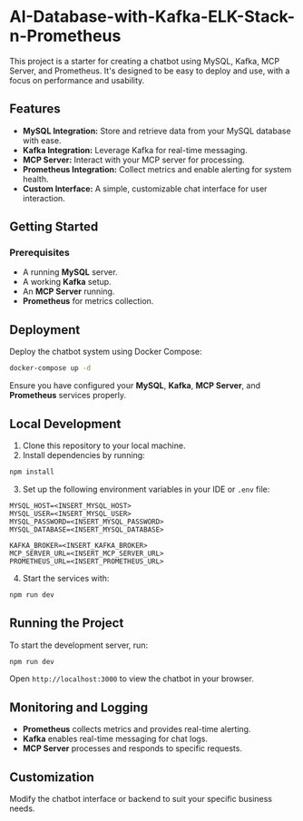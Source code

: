 # AI-Database-with-Kafka-ELK-Stack-n-Prometheus


This project is a starter for creating a chatbot using MySQL, Kafka, MCP Server, and Prometheus. It's designed to be easy to deploy and use, with a focus on performance and usability.

## Features
- **MySQL Integration:** Store and retrieve data from your MySQL database with ease.
- **Kafka Integration:** Leverage Kafka for real-time messaging.
- **MCP Server:** Interact with your MCP server for processing.
- **Prometheus Integration:** Collect metrics and enable alerting for system health.
- **Custom Interface:** A simple, customizable chat interface for user interaction.

## Getting Started

### Prerequisites
- A running **MySQL** server.
- A working **Kafka** setup.
- An **MCP Server** running.
- **Prometheus** for metrics collection.

## Deployment

Deploy the chatbot system using Docker Compose:

```bash
docker-compose up -d
```

Ensure you have configured your **MySQL**, **Kafka**, **MCP Server**, and **Prometheus** services properly.

## Local Development

1. Clone this repository to your local machine.
2. Install dependencies by running:

```bash
npm install
```

3. Set up the following environment variables in your IDE or `.env` file:

```env
MYSQL_HOST=<INSERT_MYSQL_HOST>
MYSQL_USER=<INSERT_MYSQL_USER>
MYSQL_PASSWORD=<INSERT_MYSQL_PASSWORD>
MYSQL_DATABASE=<INSERT_MYSQL_DATABASE>

KAFKA_BROKER=<INSERT_KAFKA_BROKER>
MCP_SERVER_URL=<INSERT_MCP_SERVER_URL>
PROMETHEUS_URL=<INSERT_PROMETHEUS_URL>
```

4. Start the services with:

```bash
npm run dev
```

## Running the Project

To start the development server, run:

```bash
npm run dev
```

Open `http://localhost:3000` to view the chatbot in your browser.

## Monitoring and Logging
- **Prometheus** collects metrics and provides real-time alerting.
- **Kafka** enables real-time messaging for chat logs.
- **MCP Server** processes and responds to specific requests.

## Customization
Modify the chatbot interface or backend to suit your specific business needs.
